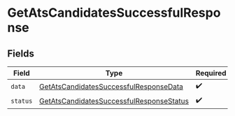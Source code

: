 # GetAtsCandidatesSuccessfulResponse


## Fields

| Field                                                                                                       | Type                                                                                                        | Required                                                                                                    | Description                                                                                                 |
| ----------------------------------------------------------------------------------------------------------- | ----------------------------------------------------------------------------------------------------------- | ----------------------------------------------------------------------------------------------------------- | ----------------------------------------------------------------------------------------------------------- |
| `data`                                                                                                      | [GetAtsCandidatesSuccessfulResponseData](../../models/shared/getatscandidatessuccessfulresponsedata.md)     | :heavy_check_mark:                                                                                          | N/A                                                                                                         |
| `status`                                                                                                    | [GetAtsCandidatesSuccessfulResponseStatus](../../models/shared/getatscandidatessuccessfulresponsestatus.md) | :heavy_check_mark:                                                                                          | N/A                                                                                                         |